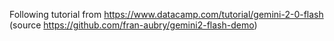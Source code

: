 Following tutorial from https://www.datacamp.com/tutorial/gemini-2-0-flash (source https://github.com/fran-aubry/gemini2-flash-demo)

